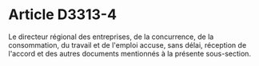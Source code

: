 # Article D3313-4

  
Le directeur régional des entreprises, de la concurrence, de la consommation, du travail et de l'emploi accuse, sans délai, réception de l'accord et des autres documents mentionnés à la présente sous-section.